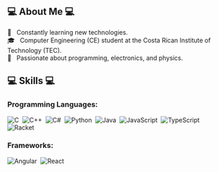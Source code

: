 ## 💻 About Me 💻

🧭 &nbsp; Constantly learning new technologies.\
🎓 &nbsp; Computer Engineering (CE) student at the Costa Rican Institute of Technology (TEC).\
🗻 &nbsp; Passionate about programming, electronics, and physics.

## 💻 Skills 💻

### Programming Languages:
![C](https://img.shields.io/badge/-C-05122A?style=flat&logo=C&logoColor=white)&nbsp;
![C++](https://img.shields.io/badge/-C++-05122A?style=flat&logo=C%2B%2B&logoColor=white)&nbsp;
![C#](https://img.shields.io/badge/C%23%20-05122A?&style=flat&logo=c-sharp&logoColor=white)&nbsp;
![Python](https://img.shields.io/badge/-Python-05122A?style=flat&logo=python&logoColor=white)&nbsp;
![Java](https://img.shields.io/badge/-Java-05122A?style=flat&logo=Java&logoColor=white)&nbsp;
![JavaScript](https://img.shields.io/badge/-JavaScript-05122A?style=flat&logo=javascript&logoColor=white)&nbsp;
![TypeScript](https://img.shields.io/badge/-TypeScript-05122A?style=flat&logo=typescript&logoColor=white)&nbsp;
![Racket](https://img.shields.io/badge/-Racket-05122A?style=flat&logo=racket&logoColor=white)&nbsp;

### Frameworks:
![Angular](https://img.shields.io/badge/angular%20-05122A?&style=flat&logo=angular&logoColor=white)&nbsp;
![React](https://img.shields.io/badge/react%20-05122A?&style=flat&logo=react&logoColor=white)&nbsp;


